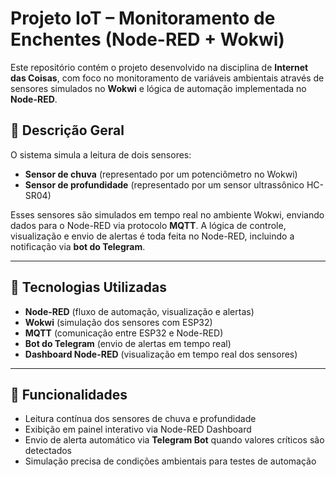 # Projeto IoT – Monitoramento de Enchentes (Node-RED + Wokwi)

Este repositório contém o projeto desenvolvido na disciplina de **Internet das Coisas**, com foco no monitoramento de variáveis ambientais através de sensores simulados no **Wokwi** e lógica de automação implementada no **Node-RED**.

## 📍 Descrição Geral

O sistema simula a leitura de dois sensores:
- **Sensor de chuva** (representado por um potenciômetro no Wokwi)
- **Sensor de profundidade** (representado por um sensor ultrassônico HC-SR04)

Esses sensores são simulados em tempo real no ambiente Wokwi, enviando dados para o Node-RED via protocolo **MQTT**. A lógica de controle, visualização e envio de alertas é toda feita no Node-RED, incluindo a notificação via **bot do Telegram**.

---

## 🧠 Tecnologias Utilizadas

- **Node-RED** (fluxo de automação, visualização e alertas)
- **Wokwi** (simulação dos sensores com ESP32)
- **MQTT** (comunicação entre ESP32 e Node-RED)
- **Bot do Telegram** (envio de alertas em tempo real)
- **Dashboard Node-RED** (visualização em tempo real dos sensores)

---

## 🚀 Funcionalidades

- Leitura contínua dos sensores de chuva e profundidade
- Exibição em painel interativo via Node-RED Dashboard
- Envio de alerta automático via **Telegram Bot** quando valores críticos são detectados
- Simulação precisa de condições ambientais para testes de automação
